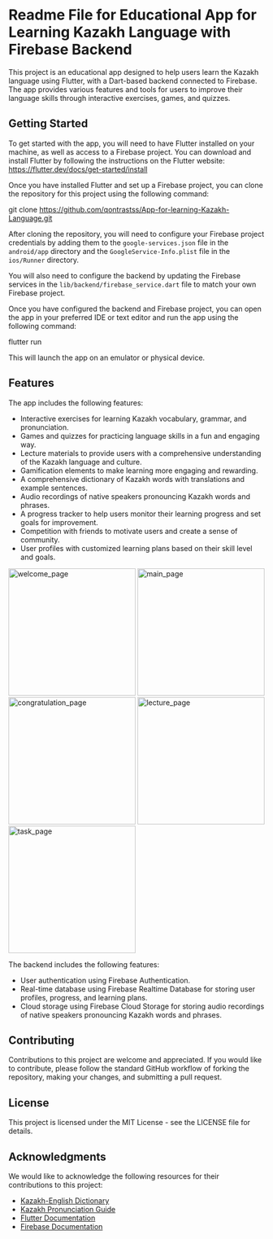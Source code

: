# Readme File for Educational App for Learning Kazakh Language with Firebase Backend

This project is an educational app designed to help users learn the Kazakh language using Flutter, with a Dart-based backend connected to Firebase. The app provides various features and tools for users to improve their language skills through interactive exercises, games, and quizzes.

## Getting Started

To get started with the app, you will need to have Flutter installed on your machine, as well as access to a Firebase project. You can download and install Flutter by following the instructions on the Flutter website: https://flutter.dev/docs/get-started/install

Once you have installed Flutter and set up a Firebase project, you can clone the repository for this project using the following command:

git clone https://github.com/qontrastss/App-for-learning-Kazakh-Language.git
  
  
After cloning the repository, you will need to configure your Firebase project credentials by adding them to the `google-services.json` file in the `android/app` directory and the `GoogleService-Info.plist` file in the `ios/Runner` directory.

You will also need to configure the backend by updating the Firebase services in the `lib/backend/firebase_service.dart` file to match your own Firebase project.

Once you have configured the backend and Firebase project, you can open the app in your preferred IDE or text editor and run the app using the following command:

flutter run
  
  
This will launch the app on an emulator or physical device.

## Features

The app includes the following features:

- Interactive exercises for learning Kazakh vocabulary, grammar, and pronunciation.
- Games and quizzes for practicing language skills in a fun and engaging way.
- Lecture materials to provide users with a comprehensive understanding of the Kazakh language and culture.
- Gamification elements to make learning more engaging and rewarding.
- A comprehensive dictionary of Kazakh words with translations and example sentences.
- Audio recordings of native speakers pronouncing Kazakh words and phrases.
- A progress tracker to help users monitor their learning progress and set goals for improvement.
- Competition with friends to motivate users and create a sense of community.
- User profiles with customized learning plans based on their skill level and goals.

<img src="https://user-images.githubusercontent.com/74404406/228928391-a2347cc8-11fb-42ab-ba53-62c1f64f38a6.jpg" alt="welcome_page" width="250"/>

<img src="https://user-images.githubusercontent.com/74404406/228928445-2acefb1e-ed11-4812-8ab5-85b7390d9948.jpg" alt="main_page" width="250"/>

<img src="https://user-images.githubusercontent.com/74404406/228928471-aafc7fa8-c2d0-4f22-8a9f-0054de676bee.jpg" alt="congratulation_page" width="250"/>

<img src="https://user-images.githubusercontent.com/74404406/228928515-6a59d90a-5601-46b7-8e06-931765f6b864.jpg" alt="lecture_page" width="250"/>

<img src="https://user-images.githubusercontent.com/74404406/228928535-de7e04b2-38ce-4eff-b7f9-89104f1c4f8d.jpg" alt="task_page" width="250"/>


The backend includes the following features:

- User authentication using Firebase Authentication.
- Real-time database using Firebase Realtime Database for storing user profiles, progress, and learning plans.
- Cloud storage using Firebase Cloud Storage for storing audio recordings of native speakers pronouncing Kazakh words and phrases.

## Contributing

Contributions to this project are welcome and appreciated. If you would like to contribute, please follow the standard GitHub workflow of forking the repository, making your changes, and submitting a pull request.

## License

This project is licensed under the MIT License - see the LICENSE file for details.

## Acknowledgments

We would like to acknowledge the following resources for their contributions to this project:

- [Kazakh-English Dictionary](https://glosbe.com/kk/en/)
- [Kazakh Pronunciation Guide](https://forvo.com/languages/kk/)
- [Flutter Documentation](https://flutter.dev/docs)
- [Firebase Documentation](https://firebase.google.com/docs/)
